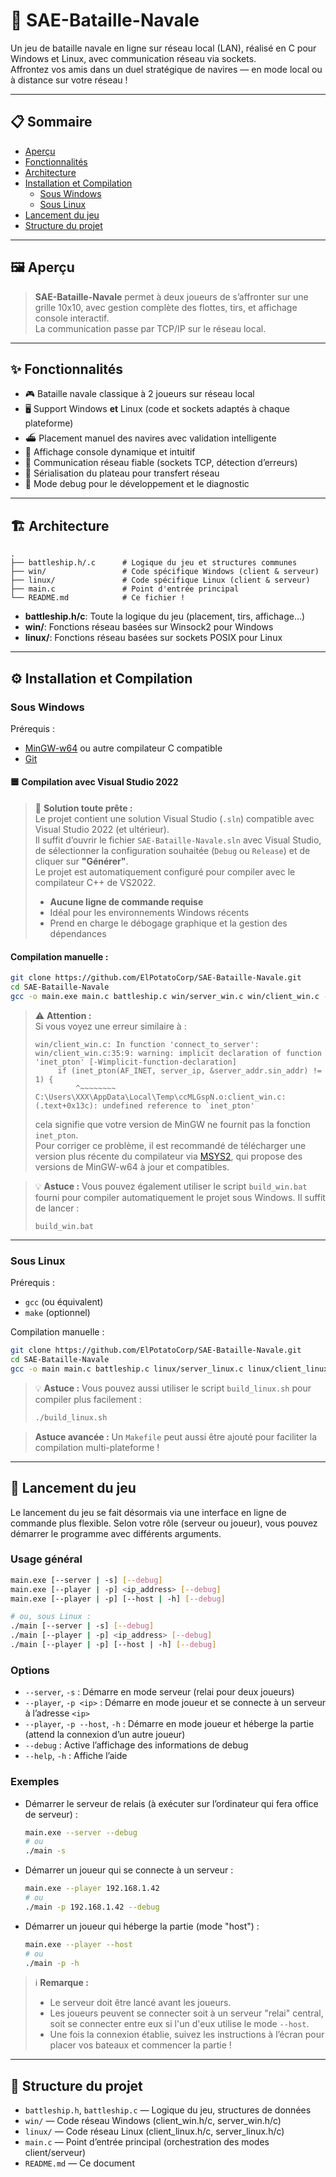# 🚢 SAE-Bataille-Navale

Un jeu de bataille navale en ligne sur réseau local (LAN), réalisé en C pour Windows et Linux, avec communication réseau via sockets.  
Affrontez vos amis dans un duel stratégique de navires — en mode local ou à distance sur votre réseau !

---

## 📋 Sommaire

- [Aperçu](#-aperçu)
- [Fonctionnalités](#-fonctionnalités)
- [Architecture](#-architecture)
- [Installation et Compilation](#-installation-et-compilation)
    - [Sous Windows](#sous-windows)
    - [Sous Linux](#sous-linux)
- [Lancement du jeu](#-lancement-du-jeu)
- [Structure du projet](#-structure-du-projet)

---

## 🖼️ Aperçu

> **SAE-Bataille-Navale** permet à deux joueurs de s’affronter sur une grille 10x10, avec gestion complète des flottes, tirs, et affichage console interactif.  
> La communication passe par TCP/IP sur le réseau local.

---

## ✨ Fonctionnalités

- 🎮 Bataille navale classique à 2 joueurs sur réseau local
- 🖥️ Support Windows **et** Linux (code et sockets adaptés à chaque plateforme)
- ⛴️ Placement manuel des navires avec validation intelligente
- 🚀 Affichage console dynamique et intuitif
- 📡 Communication réseau fiable (sockets TCP, détection d’erreurs)
- 🔄 Sérialisation du plateau pour transfert réseau
- 🐞 Mode debug pour le développement et le diagnostic

---

## 🏗️ Architecture

```
.
├── battleship.h/.c      # Logique du jeu et structures communes
├── win/                 # Code spécifique Windows (client & serveur)
├── linux/               # Code spécifique Linux (client & serveur)
├── main.c               # Point d'entrée principal
└── README.md            # Ce fichier !
```

- **battleship.h/c**: Toute la logique du jeu (placement, tirs, affichage…)
- **win/**: Fonctions réseau basées sur Winsock2 pour Windows
- **linux/**: Fonctions réseau basées sur sockets POSIX pour Linux

---

## ⚙️ Installation et Compilation

### Sous Windows

Prérequis :
- [MinGW-w64](https://www.mingw-w64.org/) ou autre compilateur C compatible
- [Git](https://git-scm.com/)

#### 🟦 Compilation avec Visual Studio 2022

> 🎯 **Solution toute prête :**  
> Le projet contient une solution Visual Studio (`.sln`) compatible avec Visual Studio 2022 (et ultérieur).  
> Il suffit d’ouvrir le fichier `SAE-Bataille-Navale.sln` avec Visual Studio, de sélectionner la configuration souhaitée (`Debug` ou `Release`) et de cliquer sur **"Générer"**.  
> Le projet est automatiquement configuré pour compiler avec le compilateur C++ de VS2022.
>
> - **Aucune ligne de commande requise**
> - Idéal pour les environnements Windows récents
> - Prend en charge le débogage graphique et la gestion des dépendances

#### Compilation manuelle :
```bash
git clone https://github.com/ElPotatoCorp/SAE-Bataille-Navale.git
cd SAE-Bataille-Navale
gcc -o main.exe main.c battleship.c win/server_win.c win/client_win.c -lws2_32
```
> ⚠️ **Attention :**  
> Si vous voyez une erreur similaire à :
> ```
> win/client_win.c: In function 'connect_to_server':
> win/client_win.c:35:9: warning: implicit declaration of function 'inet_pton' [-Wimplicit-function-declaration]
>      if (inet_pton(AF_INET, server_ip, &server_addr.sin_addr) != 1) {
>          ^~~~~~~~~
> C:\Users\XXX\AppData\Local\Temp\ccMLGspN.o:client_win.c:(.text+0x13c): undefined reference to `inet_pton'
> ```
> cela signifie que votre version de MinGW ne fournit pas la fonction `inet_pton`.  
> Pour corriger ce problème, il est recommandé de télécharger une version plus récente du compilateur via [MSYS2](https://www.msys2.org/), qui propose des versions de MinGW-w64 à jour et compatibles.

> 💡 **Astuce :** Vous pouvez également utiliser le script `build_win.bat` fourni pour compiler automatiquement le projet sous Windows. Il suffit de lancer :
> ```
> build_win.bat
> ```

---

### Sous Linux

Prérequis :
- `gcc` (ou équivalent)
- `make` (optionnel)

Compilation manuelle :
```bash
git clone https://github.com/ElPotatoCorp/SAE-Bataille-Navale.git
cd SAE-Bataille-Navale
gcc -o main main.c battleship.c linux/server_linux.c linux/client_linux.c
```
> 💡 **Astuce :** Vous pouvez aussi utiliser le script `build_linux.sh` pour compiler plus facilement :
> ```bash
> ./build_linux.sh
> ```

> **Astuce avancée :** Un `Makefile` peut aussi être ajouté pour faciliter la compilation multi-plateforme !

---

## 🚦 Lancement du jeu

Le lancement du jeu se fait désormais via une interface en ligne de commande plus flexible. Selon votre rôle (serveur ou joueur), vous pouvez démarrer le programme avec différents arguments.

### Usage général

```bash
main.exe [--server | -s] [--debug]
main.exe [--player | -p] <ip_address> [--debug]
main.exe [--player | -p] [--host | -h] [--debug]

# ou, sous Linux :
./main [--server | -s] [--debug]
./main [--player | -p] <ip_address> [--debug]
./main [--player | -p] [--host | -h] [--debug]
```

### Options

- `--server`, `-s` : Démarre en mode serveur (relai pour deux joueurs)
- `--player`, `-p <ip>` : Démarre en mode joueur et se connecte à un serveur à l’adresse `<ip>`
- `--player`, `-p --host`, `-h` : Démarre en mode joueur et héberge la partie (attend la connexion d’un autre joueur)
- `--debug` : Active l’affichage des informations de debug
- `--help`, `-h` : Affiche l’aide

### Exemples

- Démarrer le serveur de relais (à exécuter sur l’ordinateur qui fera office de serveur) :
  ```bash
  main.exe --server --debug
  # ou
  ./main -s
  ```

- Démarrer un joueur qui se connecte à un serveur :
  ```bash
  main.exe --player 192.168.1.42
  # ou
  ./main -p 192.168.1.42 --debug
  ```

- Démarrer un joueur qui héberge la partie (mode "host") :
  ```bash
  main.exe --player --host
  # ou
  ./main -p -h
  ```

> ℹ️ **Remarque :**
> - Le serveur doit être lancé avant les joueurs.
> - Les joueurs peuvent se connecter soit à un serveur "relai" central, soit se connecter entre eux si l'un d'eux utilise le mode `--host`.
> - Une fois la connexion établie, suivez les instructions à l’écran pour placer vos bateaux et commencer la partie !

---

## 📂 Structure du projet

- `battleship.h`, `battleship.c` — Logique du jeu, structures de données
- `win/` — Code réseau Windows (client_win.h/c, server_win.h/c)
- `linux/` — Code réseau Linux (client_linux.h/c, server_linux.h/c)
- `main.c` — Point d’entrée principal (orchestration des modes client/serveur)
- `README.md` — Ce document
